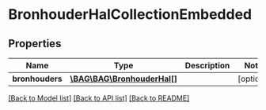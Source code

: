 # BronhouderHalCollectionEmbedded

## Properties
Name | Type | Description | Notes
------------ | ------------- | ------------- | -------------
**bronhouders** | [**\BAG\BAG\BronhouderHal[]**](BronhouderHal.md) |  | [optional] 

[[Back to Model list]](../../README.md#documentation-for-models) [[Back to API list]](../../README.md#documentation-for-api-endpoints) [[Back to README]](../../README.md)

